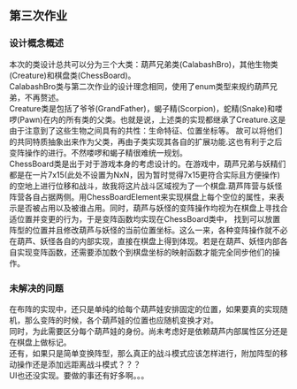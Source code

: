 ## 第三次作业 ##
### 设计概念概述 ###
本次的类设计总共可以分为三个大类：葫芦兄弟类(CalabashBro)，其他生物类(Creature)和棋盘类(ChessBoard)。  
CalabashBro类与第二次作业的设计理念相同，使用了enum类型来规约葫芦兄弟，不再赘述。  
Creature类是包括了爷爷(GrandFather)，蝎子精(Scorpion)，蛇精(Snake)和喽啰(Pawn)在内的所有类的父类。也就是说，上述类的实现都继承了Creature.这是由于注意到了这些生物之间具有的共性：生命特征、位置坐标等。
故可以将他们的共同特质抽象出来作为父类，再由子类实现其各自的扩展功能.这也有利于之后变阵操作的进行。不然喽啰和蝎子精很难统一规划。  
ChessBoard类是出于对于游戏本身的考虑设计的。在游戏中，葫芦兄弟与妖精们都是在一片7x15(此处不设置为NxN，因为暂时觉得7x15更符合实际且方便操作)的空地上进行位移和战斗，故我将这片战斗区域视为了一个棋盘.葫芦阵营与妖怪阵营各自占据两侧。用ChessBoardElement来实现棋盘上每个空位的属性，来表示是否被占用以及被谁占用。同时，葫芦与妖怪的变阵操作均视为在棋盘上寻找合适位置并变更的行为，于是变阵函数均实现在ChessBoard类中，
找到可以放置阵型的位置并且修改葫芦与妖怪的当前位置坐标。这么一来，各种变阵操作就不必在葫芦、妖怪各自的内部实现，直接在棋盘上得到体现。若是在葫芦、妖怪内部各自实现变阵函数，还需要添加数个到棋盘坐标的映射函数才能完全同步他们的操作。
### 未解决的问题 ###
在布阵的实现中，还只是单纯的给每个葫芦娃安排固定的位置，如果要真的实现随机，那么变阵的时候，各个葫芦娃的位置也应随机变换才对。  
同时，为此需要区分每个葫芦娃的身份。尚未考虑好是依赖葫芦内部属性区分还是在棋盘上做标记。  
还有，如果只是简单变换阵型，那么真正的战斗模式应该怎样进行，附加阵型的移动操作还是添加远距离战斗模式？？？  
UI也还没实现。要做的事还有好多啊。。。  
